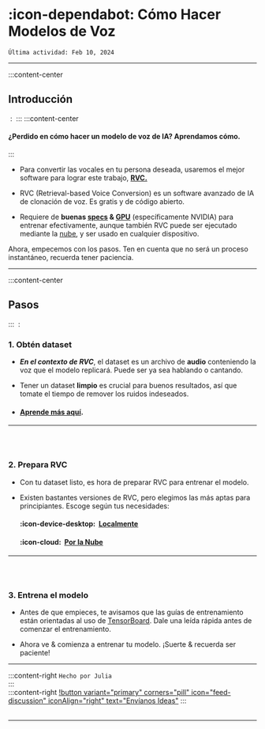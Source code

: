 # :icon-dependabot: Cómo Hacer Modelos de Voz

``Última actividad: Feb 10, 2024``
***
:::content-center
## Introducción
‎
:   ‎
:::
:::content-center
#### ¿Perdido en cómo hacer un modelo de voz de IA? Aprendamos cómo.     
:::
- Para convertir las vocales en tu persona deseada, usaremos el mejor software para lograr este trabajo, <U>**RVC.**</u>   

- RVC (Retrieval-based Voice Conversion) es un software avanzado de IA de clonación de voz. Es gratis y de código abierto.

- Requiere de **buenas [<u>specs</u>](http://localhost:5000/otro/glosario/#specs) & <u>[GPU](http://localhost:5000/otro/glosario/#gpu)</u>** (específicamente NVIDIA) para entrenar efectivamente, aunque también RVC puede ser ejecutado mediante la <u>[nube](http://localhost:5000/otro/glosario/#uso-en-la-nube)</u>, y ser usado en cualquier dispositivo.    

Ahora, empecemos con los pasos. Ten en cuenta que no será un proceso instantáneo, recuerda tener paciencia.
***
:::content-center
## Pasos
:::
‎
:   ‎

### 1. Obtén dataset
- ***En el contexto de RVC***, el dataset es un archivo de **audio** conteniendo la voz que el modelo replicará. Puede ser ya sea hablando o cantando.

- Tener un dataset **limpio** es crucial para buenos resultados, así que tomate el tiempo de remover los ruidos indeseados.        
       
- #### [<u>Aprende más aquí</u>](http://localhost:5000/aislamiento-vocal--datasets/datasets/).
***
###### ‎ 
### 2. Prepara RVC
- Con tu dataset listo, es hora de preparar RVC para entrenar el modelo.

- Existen bastantes versiones de RVC, pero elegimos las más aptas para principiantes.
Escoge según tus necesidades:    

    #### :icon-device-desktop: ‎ <u>[Localmente](http://localhost:5000/rvc/local/mainline/)</u> 

    #### :icon-cloud: ‎ <u>[Por la Nube](http://localhost:5000/rvc/por-la-nube/entrenar/rvc-disconnected/)</u>

***
###### ‎ 
### 3. Entrena el modelo
- Antes de que empieces, te avisamos que las guías de entrenamiento están orientadas al uso  de <u>[TensorBoard](http://localhost:5000/recursos-de-rvc/epochs-sobreentrenar--tensorboard/)</u>. Dale una leída rápida antes de comenzar el entrenamiento.     

- Ahora ve & comienza a entrenar tu modelo. ¡Suerte & recuerda ser paciente!
***
:::content-right
`Hecho por Julia`      
:::
‎  
:::content-right
[!button variant="primary" corners="pill" icon="feed-discussion" iconAlign="right" text="Envíanos Ideas"](https://forms.gle/Q1WX8AxWkH2vuMRd9)
::: 
‎  
‎  
***